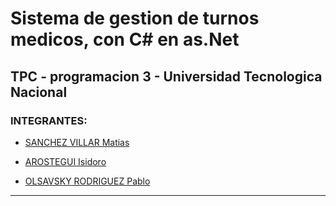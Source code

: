 # Sistema de gestion de turnos medicos, con C# en as.Net

## TPC - programacion 3 - Universidad Tecnologica Nacional

### INTEGRANTES:

- [SANCHEZ VILLAR Matias](https://www.linkedin.com/in/matias-sanchez-villar/)

- [AROSTEGUI Isidoro](https://www.linkedin.com/in/isidoro-ar%C3%B3stegui-9a413a122/)

- [OLSAVSKY RODRIGUEZ Pablo](https://www.linkedin.com/in/pablo-andr%C3%A9s-rodr%C3%ADguez-olsavsky-900a41203/)

------------------------------

